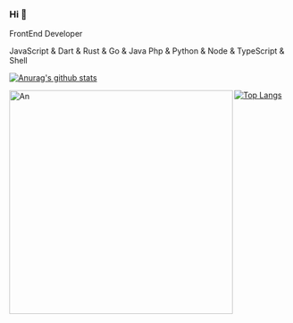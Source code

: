 ### Hi 👋

<!--
**Ans1998/Ans1998** is a ✨ _special_ ✨ repository because its `README.md` (this file) appears on your GitHub profile.

Here are some ideas to get you started:

- 🔭 I’m currently working on ...
- 🌱 I’m currently learning ...
- 👯 I’m looking to collaborate on ...
- 🤔 I’m looking for help with ...
- 💬 Ask me about ...
- 📫 How to reach me: ...
- 😄 Pronouns: ...
- ⚡ Fun fact: ...
-->
FrontEnd Developer

JavaScript & Dart & Rust & Go & Java 
Php & Python & Node & TypeScript & Shell

[![Anurag's github stats](https://github-readme-stats.vercel.app/api?username=Ans1998)](https://github.com/anuraghazra/github-readme-stats)

 <img align="left" alt="An" width="400px" src="https://media.giphy.com/media/SWoSkN6DxTszqIKEqv/giphy.gif" />
 
 [![Top Langs](https://github-readme-stats.vercel.app/api/top-langs/?username=Ans1998)](https://github.com/anuraghazra/github-readme-stats)
